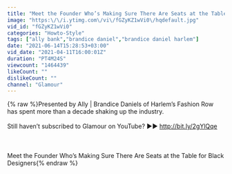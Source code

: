```yaml
---
title: "Meet the Founder Who’s Making Sure There Are Seats at the Table for Black Designers"
image: "https:\/\/i.ytimg.com\/vi\/fGZyKZ1wVi0\/hqdefault.jpg"
vid_id: "fGZyKZ1wVi0"
categories: "Howto-Style"
tags: ["ally bank","brandice daniel","brandice daniel harlem"]
date: "2021-06-14T15:28:53+03:00"
vid_date: "2021-04-11T16:00:01Z"
duration: "PT4M24S"
viewcount: "1464439"
likeCount: ""
dislikeCount: ""
channel: "Glamour"
---
```

{% raw %}Presented by Ally |  Brandice Daniels of Harlem’s Fashion Row has spent more than a decade shaking up the industry.<br /><br />Still haven’t subscribed to Glamour on YouTube? ►► <a rel="nofollow" target="blank" href="http://bit.ly/2gYlQqe">http://bit.ly/2gYlQqe</a><br /><br /><br /><br />Meet the Founder Who’s Making Sure There Are Seats at the Table for Black Designers{% endraw %}
